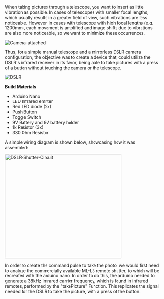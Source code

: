 When taking pictures through a telescope, you want to insert as little vibration as possible. In cases of telescopes with smaller focal lengths, which usually results in a greater field of view, such vibrations are less noticeable. 
However, in cases with telescope with high focal lengths (e.g. 1200mm), each movement is amplified and image shifts due to vibrations are also more noticeable, so we want to minimize these occurrences.

![Camera-attached](https://github.com/user-attachments/assets/817d3fc1-dbe1-4f96-8ad5-55eaaf822eb8)


Thus, for a simple manual telescope and a mirrorless DSLR camera configuration, the objective was to create a device that, could utilize the DSLR's infrared receiver in its favor, being able to take pictures with a press of a button without touching the camera or the telescope.

![DSLR](https://github.com/user-attachments/assets/cf5d9168-9e92-4f69-a231-2fc151e74d6e)


**Build Materials**

- Arduino Nano
- LED Infrared emitter
- Red LED diode (2x)
- Push Button
- Toggle Switch
- 9V Battery and 9V battery holder
- 1k Resistor (3x)
- 330 Ohm Resistor

A simple wiring diagram is shown below, showcasing how it was assembled:


<img width="380" height="340" alt="DSLR-Shutter-Circuit" src="https://github.com/user-attachments/assets/6c80d184-cc23-475b-81ba-7fe122856b8e" />



In order to create the command pulse to take the photo, we would first need to analyze the commercially available ML-L3 remote shutter, to which will be recreated with the arduino nano. In order to do this, the arduino  needed to generate a 38kHz infrared carrier frequency, which is found in infrared remotes, performed by the "takePicture" Function. This replicates the signal needed for the DSLR to take the picture, with a press of the button.
